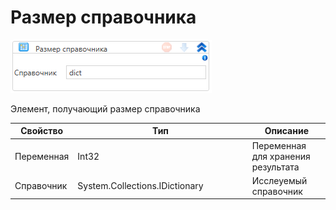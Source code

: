 # Размер справочника

![](../../../../resources/activities/extra/t1/collections/image-761.png)

Элемент, получающий размер справочника

<table><thead><tr><th>Свойство</th><th width="265.3333333333333">Тип</th><th>Описание</th></tr></thead><tbody><tr><td>Переменная</td><td>Int32</td><td>Переменная для хранения результата</td></tr><tr><td>Справочник</td><td>System.Collections.IDictionary</td><td>Исслеуемый справочник</td></tr></tbody></table>

